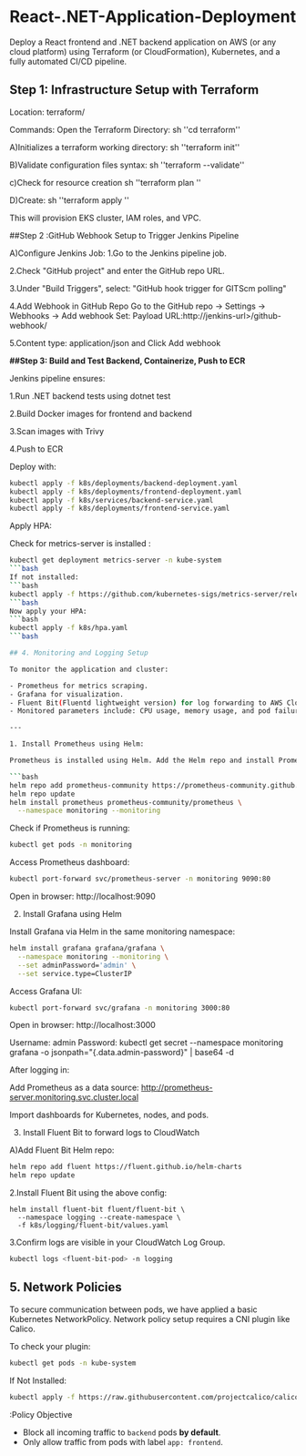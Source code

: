 # React-.NET-Application-Deployment
Deploy a React frontend and .NET backend application on AWS (or any cloud platform) using Terraform (or CloudFormation), Kubernetes, and a fully automated CI/CD pipeline.

## Step 1: Infrastructure Setup with Terraform
Location: terraform/

Commands:
Open the Terraform Directory:
sh ''cd terraform''

A)Initializes a terraform working directory:
sh ''terraform init''

B)Validate configuration files syntax:
sh ''terraform --validate''

c)Check for resource creation
sh ''terraform plan ''

D)Create:
sh ''terraform apply ''

This will provision EKS cluster, IAM roles, and VPC.

##Step 2 :GitHub Webhook Setup to Trigger Jenkins Pipeline

A)Configure Jenkins Job:
1.Go to the Jenkins pipeline job.

2.Check "GitHub project" and enter the GitHub repo URL.

3.Under "Build Triggers", select: "GitHub hook trigger for GITScm polling"

4.Add Webhook in GitHub Repo
Go to the GitHub repo → Settings → Webhooks → Add webhook
Set: Payload URL:http://jenkins-url>/github-webhook/

5.Content type: application/json and Click Add webhook


**##Step 3: Build and Test Backend, Containerize, Push to ECR**


Jenkins pipeline ensures:

1.Run .NET backend tests using dotnet test

2.Build Docker images for frontend and backend

3.Scan images with Trivy

4.Push to ECR


Deploy with:
```bash
kubectl apply -f k8s/deployments/backend-deployment.yaml
kubectl apply -f k8s/deployments/frontend-deployment.yaml
kubectl apply -f k8s/services/backend-service.yaml
kubectl apply -f k8s/deployments/frontend-service.yaml
```


Apply HPA:

Check for metrics-server is installed :
```bash
kubectl get deployment metrics-server -n kube-system
```bash
If not installed:
```bash
kubectl apply -f https://github.com/kubernetes-sigs/metrics-server/releases/latest/download/components.yaml
```bash
Now apply your HPA:
```bash
kubectl apply -f k8s/hpa.yaml
```bash

## 4. Monitoring and Logging Setup

To monitor the application and cluster:

- Prometheus for metrics scraping.
- Grafana for visualization.
- Fluent Bit(Fluentd lightweight version) for log forwarding to AWS CloudWatch.
- Monitored parameters include: CPU usage, memory usage, and pod failures.

---

1. Install Prometheus using Helm:

Prometheus is installed using Helm. Add the Helm repo and install Prometheus:

```bash
helm repo add prometheus-community https://prometheus-community.github.io/helm-charts
helm repo update
helm install prometheus prometheus-community/prometheus \
  --namespace monitoring --monitoring
```

Check if Prometheus is running:
```bash
kubectl get pods -n monitoring
```
Access Prometheus dashboard:
```bash
kubectl port-forward svc/prometheus-server -n monitoring 9090:80
```
Open in browser: http://localhost:9090

2. Install Grafana using Helm

Install Grafana via Helm in the same monitoring namespace:
```bash
helm install grafana grafana/grafana \
  --namespace monitoring --monitoring \
  --set adminPassword='admin' \
  --set service.type=ClusterIP
```
Access Grafana UI:
```bash
kubectl port-forward svc/grafana -n monitoring 3000:80
```
Open in browser: http://localhost:3000

Username: admin
Password: kubectl get secret --namespace monitoring grafana -o jsonpath="{.data.admin-password}" | base64 -d

After logging in:

Add Prometheus as a data source: http://prometheus-server.monitoring.svc.cluster.local

Import dashboards for Kubernetes, nodes, and pods.

3. Install Fluent Bit to forward logs to CloudWatch

A)Add Fluent Bit Helm repo:
```bash
helm repo add fluent https://fluent.github.io/helm-charts
helm repo update
```
2.Install Fluent Bit using the above config:
```
helm install fluent-bit fluent/fluent-bit \
  --namespace logging --create-namespace \
  -f k8s/logging/fluent-bit/values.yaml
```
3.Confirm logs are visible in your CloudWatch Log Group.
```bash
kubectl logs <fluent-bit-pod> -n logging
```



## 5. Network Policies

To secure communication between pods, we have applied a basic Kubernetes NetworkPolicy.
Network policy setup requires a CNI plugin like Calico.

To check your plugin:

```bash
kubectl get pods -n kube-system
```
If Not Installed:
```bash
kubectl apply -f https://raw.githubusercontent.com/projectcalico/calico/v3.26.1/manifests/calico.yaml
```

:Policy Objective

- Block all incoming traffic to `backend` pods **by default**.
- Only allow traffic from pods with label `app: frontend`.
